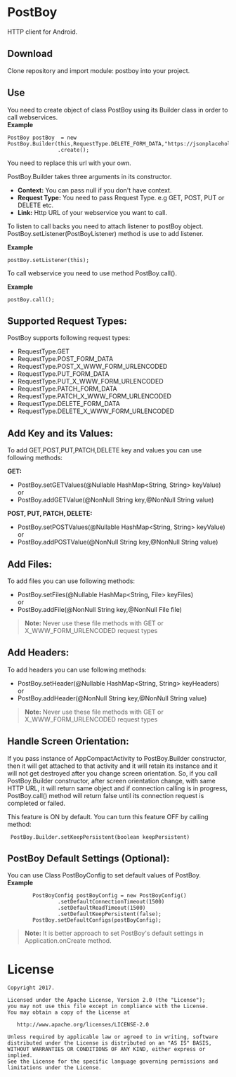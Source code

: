 PostBoy
========

HTTP client for Android.

Download
--------

Clone repository and import module: postboy into your project.

Use
------
You need to create object of class PostBoy using its Builder class in order to call webservices.<br/>
<b>Example</b><br/>
```code
PostBoy postBoy  = new PostBoy.Builder(this,RequestType.DELETE_FORM_DATA,"https://jsonplaceholder.typicode.com/posts/1")
                .create();
```
You need to replace this url with your own.

PostBoy.Builder takes three arguments in its constructor.
* <b>Context:</b> You can pass null if you don't have context.
* <b>Request Type:</b> You need to pass Request Type. e.g GET, POST, PUT or DELETE etc.
* <b>Link:</b> Http URL of your webservice you want to call.

To listen to call backs you need to attach listener to postBoy object.
PostBoy.setListener(PostBoyListener) method is use to add listener.<br/>

<b>Example</b><br/>
```code
postBoy.setListener(this);
```

To call webservice you need to use method PostBoy.call().<br/>

<b>Example</b><br/>
```code
postBoy.call();
```

Supported Request Types:
-
PostBoy supports following request types:
* RequestType.GET
* RequestType.POST_FORM_DATA
* RequestType.POST_X_WWW_FORM_URLENCODED
* RequestType.PUT_FORM_DATA
* RequestType.PUT_X_WWW_FORM_URLENCODED
* RequestType.PATCH_FORM_DATA
* RequestType.PATCH_X_WWW_FORM_URLENCODED
* RequestType.DELETE_FORM_DATA
* RequestType.DELETE_X_WWW_FORM_URLENCODED

Add Key and its Values:
-
To add GET,POST,PUT,PATCH,DELETE key and values you can use following methods:

<b>GET:</b>
* PostBoy.setGETValues(@Nullable HashMap<String, String> keyValue)
<br/>or
* PostBoy.addGETValue(@NonNull String key,@NonNull String value)

<b>POST, PUT, PATCH, DELETE:</b>
* PostBoy.setPOSTValues(@Nullable HashMap<String, String> keyValue)
<br/>or
* PostBoy.addPOSTValue(@NonNull String key,@NonNull String value)

Add Files:
-
To add files you can use following methods:
* PostBoy.setFiles(@Nullable  HashMap<String, File> keyFiles)
<br/>or
* PostBoy.addFile(@NonNull  String key,@NonNull  File file)

> <b>Note:</b> Never use these file methods with GET or X_WWW_FORM_URLENCODED request types

Add Headers:
-
To add headers you can use following methods:
* PostBoy.setHeader(@Nullable  HashMap<String, String> keyHeaders)
<br/>or
* PostBoy.addHeader(@NonNull  String key,@NonNull  String value)

> <b>Note:</b> Never use these file methods with GET or X_WWW_FORM_URLENCODED request types

Handle Screen Orientation:
-
If you pass instance of AppCompactActivity to PostBoy.Builder constructor, then it will get attached to that activity and it will retain its instance and it will not get destroyed after you change screen orientation.
So, if you call PostBoy.Builder constructor, after screen orientation change, with same HTTP URL, it will return same object and if connection calling is in progress, PostBoy.call() method will return false until its connection request is completed or failed.

This feature is ON by default. You can turn this feature OFF by calling method:
```code
 PostBoy.Builder.setKeepPersistent(boolean keepPersistent)
 ```
 
 PostBoy Default Settings (Optional):
 -
 You can use Class PostBoyConfig to set default values of PostBoy.
 <br/><b>Example</b>
 ```code
         PostBoyConfig postBoyConfig = new PostBoyConfig()
                 .setDefaultConnectionTimeout(1500)
                 .setDefaultReadTimeout(1500)
                 .setDefaultKeepPersistent(false);
         PostBoy.setDefaultConfigs(postBoyConfig);

 ```
> <b>Note:</b> It is better approach to set PostBoy's default settings in Application.onCreate method.

License
=======

    Copyright 2017.

    Licensed under the Apache License, Version 2.0 (the "License");
    you may not use this file except in compliance with the License.
    You may obtain a copy of the License at

       http://www.apache.org/licenses/LICENSE-2.0

    Unless required by applicable law or agreed to in writing, software
    distributed under the License is distributed on an "AS IS" BASIS,
    WITHOUT WARRANTIES OR CONDITIONS OF ANY KIND, either express or implied.
    See the License for the specific language governing permissions and
    limitations under the License.